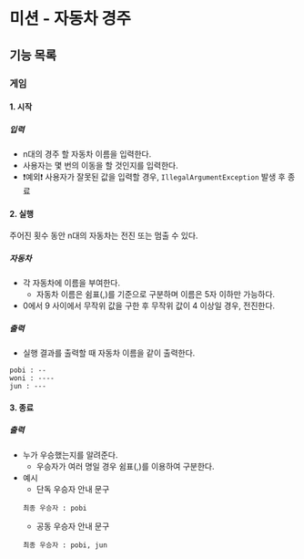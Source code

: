 # 미션 - 자동차 경주

## 기능 목록

### 게임
#### 1. 시작
##### 입력
- n대의 경주 할 자동차 이름을 입력한다. 
- 사용자는 몇 번의 이동을 할 것인지를 입력한다.
- ❗예외❗ 사용자가 잘못된 값을 입력할 경우, `IllegalArgumentException` 발생 후 종료

#### 2. 실행
주어진 횟수 동안 n대의 자동차는 전진 또는 멈출 수 있다.
##### 자동차
- 각 자동차에 이름을 부여한다.
    - 자동차 이름은 쉼표(,)를 기준으로 구분하며 이름은 5자 이하만 가능하다.
- 0에서 9 사이에서 무작위 값을 구한 후 무작위 값이 4 이상일 경우, 전진한다.

##### 출력
- 실행 결과를 출력할 때 자동차 이름을 같이 출력한다.
```
pobi : --
woni : ----
jun : ---
```

#### 3. 종료
##### 출력
- 누가 우승했는지를 알려준다.
    - 우승자가 여러 명일 경우 쉼표(,)를 이용하여 구분한다.
- 예시
    - 단독 우승자 안내 문구
    ```
    최종 우승자 : pobi
    ```
    - 공동 우승자 안내 문구
    ```
    최종 우승자 : pobi, jun
    ```